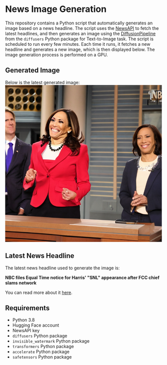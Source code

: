 # News Image Generation
This repository contains a Python script that automatically generates an image based on a news headline. The script uses the [NewsAPI](https://newsapi.org/) to fetch the latest headlines, and then generates an image using the [DiffusionPipeline](https://github.com/huggingface/diffusers) from the `diffusers` Python package for Text-to-Image task.
The script is scheduled to run every few minutes. Each time it runs, it fetches a new headline and generates a new image, which is then displayed below. The image generation process is performed on a GPU.

## Generated Image
Below is the latest generated image:
![Generated Image](image.png)

## Latest News Headline
The latest news headline used to generate the image is:

**NBC files Equal Time notice for Harris' "SNL" appearance after FCC chief slams network**

You can read more about it [here](https://news.google.com/rss/articles/CBMifkFVX3lxTE9FaERzSXhueHVCWVFJam5wckIzbkVobzA2SjBtWmQ2eUV4R2w2M28wQkpfY1NfbVJ1Vm10VEd4elM2Y0RtZXBPZHRSTzA3TTF5dGpobTZ4VlY4UFZaa1BkcUNialg0VXBPMWxXaU51Tm1zemZydHFJVUhTNWR0UQ?oc=5).

## Requirements
- Python 3.8
- Hugging Face account
- NewsAPI key
- `diffusers` Python package
- `invisible_watermark` Python package
- `transformers` Python package
- `accelerate` Python package
- `safetensors` Python package
